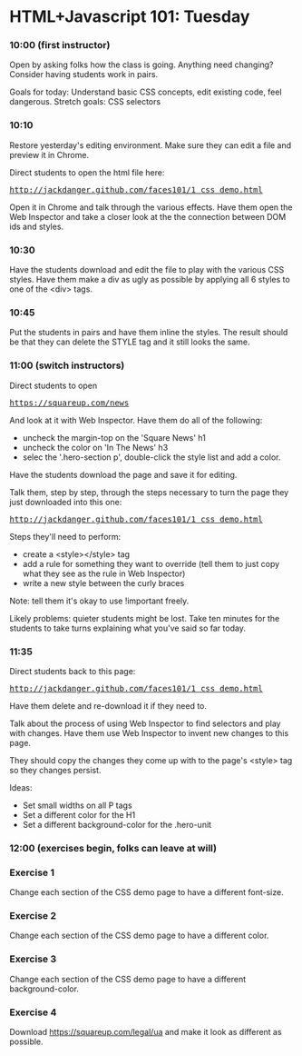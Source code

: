 # HTML+Javascript 101: Tuesday

### 10:00 (first instructor)

Open by asking folks how the class is going. Anything need changing?
Consider having students work in pairs.

Goals for today: Understand basic CSS concepts, edit existing code, feel dangerous.
Stretch goals: CSS selectors

### 10:10

Restore yesterday's editing environment. Make sure they can edit a file
and preview it in Chrome.

Direct students to open the html file here:
<pre>
<a
href="http://jackdanger.github.com/faces101/1_css_demo.html"
>http://jackdanger.github.com/faces101/1_css_demo.html</a>
</pre>

Open it in Chrome and talk through the various effects.
Have them open the Web Inspector and take a closer look at the the
connection between DOM ids and styles.

### 10:30

Have the students download and edit the file to play with the various
CSS styles. Have them make a div as ugly as possible by applying all
6 styles to one of the &lt;div&gt; tags.

### 10:45

Put the students in pairs and have them inline the styles. The result
should be that they can delete the STYLE tag and it still looks the same.

### 11:00 (switch instructors)

Direct students to open
<pre>
<a
href="https://squareup.com/news"
>https://squareup.com/news</a>
</pre>
And look at it with Web Inspector. Have them do all of the following:

* uncheck the margin-top on the 'Square News' h1
* uncheck the color on 'In The News' h3
* selec the '.hero-section p', double-click the style list and add a
  color.

Have the students download the page and save it for editing.

Talk them, step by step, through the steps necessary to turn the page
they just downloaded into this one:
<pre>
<a
href="http://jackdanger.github.com/faces101/1_css_demo.html"
>http://jackdanger.github.com/faces101/1_css_demo.html</a>
</pre>

Steps they'll need to perform:

* create a &lt;style&gt;&lt;/style&gt; tag
* add a rule for something they want to override (tell them to just copy
  what they see as the rule in Web Inspector)
* write a new style between the curly braces

Note: tell them it's okay to use !important freely.

Likely problems: quieter students might be lost. Take ten minutes for
the students to take turns explaining what you've said so far today.

### 11:35

Direct students back to this page:
<pre>
<a
href="http://jackdanger.github.com/faces101/1_css_demo.html"
>http://jackdanger.github.com/faces101/1_css_demo.html</a>
</pre>

Have them delete and re-download it if they need to.

Talk about the process of using Web Inspector to find selectors
and play with changes. Have them use Web Inspector to invent new changes
to this page.

They should copy the changes they come up with to the page's
&lt;style&gt; tag so they changes persist.

Ideas:

* Set small widths on all P tags
* Set a different color for the H1
* Set a different background-color for the .hero-unit


### 12:00 (exercises begin, folks can leave at will)

### Exercise 1

Change each section of the CSS demo page to have a different font-size.

### Exercise 2

Change each section of the CSS demo page to have a different color.

### Exercise 3

Change each section of the CSS demo page to have a different
background-color.

### Exercise 4

Download https://squareup.com/legal/ua and make it look as different as
possible.
